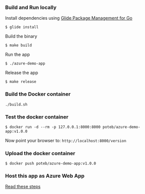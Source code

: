 ### Build and Run locally

Install dependencies using [Glide Package Management for Go](https://glide.sh/)

```
$ glide install
```

Build the binary
```
$ make build
```

Run the app
```
$ ./azure-demo-app
```

Release the app
``` 
$ make release
```

### Build the Docker container
```
./build.sh
```

### Test the docker container
```
$ docker run -d --rm -p 127.0.0.1:8000:8000 poteb/azure-demo-app:v1.0.0
```

Now point your browser to: `http://localhost:8000/version`


### Upload the docker container
```
$ docker push poteb/azure-demo-app:v1.0.0
```

### Host this app as Azure Web App

[Read these steps](azure-cli-deployment-scripts/README.md)
